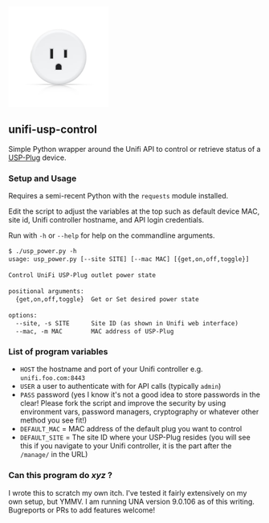 <img src=usp-plug.png width=200>

## unifi-usp-control

Simple Python wrapper around the Unifi API to control or retrieve status of a [USP-Plug][1] device.

### Setup and Usage

Requires a semi-recent Python with the `requests` module installed.

Edit the script to adjust the variables at the top such as default device MAC, site id, Unifi controller hostname, and API login credentials.

Run with `-h` or `--help` for help on the commandline arguments.

```
$ ./usp_power.py -h
usage: usp_power.py [--site SITE] [--mac MAC] [{get,on,off,toggle}]

Control UniFi USP-Plug outlet power state

positional arguments:
  {get,on,off,toggle}  Get or Set desired power state

options:
  --site, -s SITE      Site ID (as shown in Unifi web interface)
  --mac, -m MAC        MAC address of USP-Plug
```

### List of program variables

- `HOST` the hostname and port of your Unifi controller e.g. `unifi.foo.com:8443`
- `USER` a user to authenticate with for API calls (typically `admin`)
- `PASS` password (yes I know it's not a good idea to store passwords in the clear! Please fork the script and improve the security by using environment vars, password managers, cryptography or whatever other method you see fit!)
- `DEFAULT_MAC` = MAC address of the default plug you want to control
- `DEFAULT_SITE` = The site ID where your USP-Plug resides (you will see this if you navigate to your Unifi controller, it is the part after the `/manage/` in the URL)

### Can this program do _xyz_ ?

I wrote this to scratch my own itch. I've tested it fairly extensively on my own setup, but YMMV. I am running UNA version 9.0.106 as of this writing. Bugreports or PRs to add features welcome!


[1]: https://store.ui.com/us/en/products/unifi-smart-power
